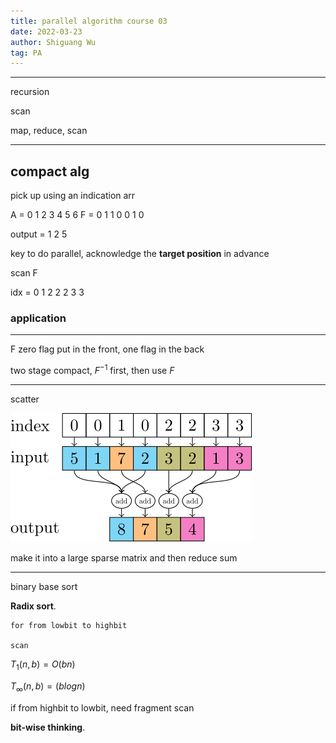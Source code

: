 ```yaml
---
title: parallel algorithm course 03
date: 2022-03-23
author: Shiguang Wu
tag: PA
---
```


---

recursion

scan

map, reduce, scan

---

## compact alg

pick up using an indication arr

A = 0 1 2 3 4 5 6
F = 0 1 1 0 0 1 0

output = 1 2 5

key to do parallel, acknowledge the **target position** in advance

scan F

idx = 0 1 2 2 2 3 3

### application

---

F zero flag put in the front, one flag in the back

two stage compact, $F^{-1}$ first, then use $F$

---

scatter

![what is scatter](/images/scatter.svg)

make it into a large sparse matrix and then reduce sum

---

binary base sort

**Radix sort**.

```t
for from lowbit to highbit

scan
```

$T_1(n,b)=O(bn)$

$T_\infty(n,b)=(blogn)$

if from highbit to lowbit, need fragment scan

**bit-wise thinking**.
